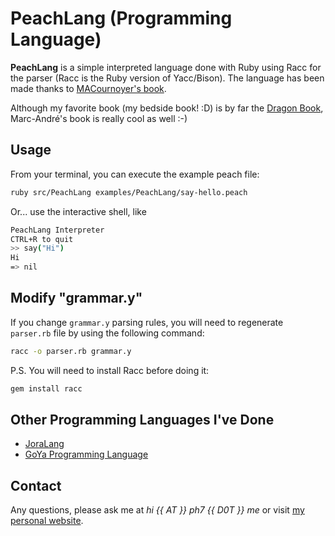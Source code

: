 # PeachLang (Programming Language)

**PeachLang** is a simple interpreted language done with Ruby using Racc for the parser (Racc is the Ruby version of Yacc/Bison). The language has been made thanks to [MACournoyer's book](http://01script.com/comment-creer-son-langage-de-programmation/).

Although my favorite book (my bedside book! :D) is by far the [Dragon Book](https://en.wikipedia.org/wiki/Compilers:_Principles,_Techniques,_and_Tools), Marc-André's book is really cool as well :-)


## Usage

From your terminal, you can execute the example peach file:

```bash
ruby src/PeachLang examples/PeachLang/say-hello.peach
```

Or... use the interactive shell, like

```bash
PeachLang Interpreter
CTRL+R to quit
>> say("Hi")
Hi
=> nil
```


## Modify "grammar.y"

If you change `grammar.y` parsing rules, you will need to regenerate `parser.rb` file by using the following command:
```bash
racc -o parser.rb grammar.y
```

P.S. You will need to install Racc before doing it:
```bash
gem install racc
```

## Other Programming Languages I've Done

* [JoraLang](https://github.com/pH-7/JoraLang)
* [GoYa Programming Language](https://github.com/pH-7/GoYa)


## Contact

Any questions, please ask me at *hi {{ AT }} ph7 {{ D0T }} me* or visit [my personal website](https://ph7.me).

